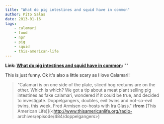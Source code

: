 ```yaml
---
title: "What do pig intestines and squid have in common"
author: Pito Salas
date: 2013-01-16
tags:
    - calamari
    - food
    - npr
    - pig
    - squid
    - this-american-life
---
```


**Link: [What do pig intestines and squid have in common](None):** ""

This is just funny. Ok it's also a little scary as I love Calamari!

> "Calamari is on one side of the plate, sliced hog rectums are on the other.
> Which is which? We got a tip about a meat plant selling pig intestines as
> fake calamari, wondered if it could be true, and decided to investigate.
> Doppelgangers, doubles, evil twins and not-so-evil twins, this week. Fred
> Armisen co-hosts with Ira Glass." (**from** [This American
> Life)](<http://www.thisamericanlife.org/radio-
> archives/episode/484/doppelgangers>)


